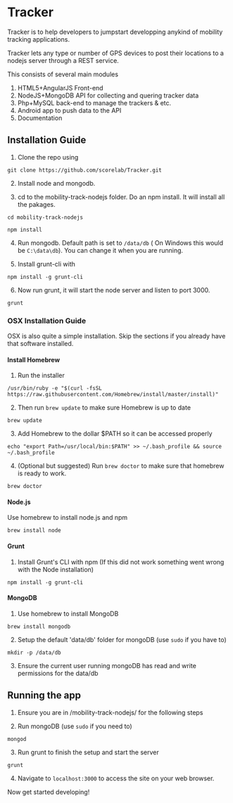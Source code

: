 Tracker
=======

Tracker is to help developers to jumpstart developping anykind of mobility tracking applications. 

Tracker lets any type or number of GPS devices to post their locations to a nodejs server through a REST service.

This consists of several main modules

  1. HTML5+AngularJS Front-end
  2. NodeJS+MongoDB API for collecting and quering tracker data
  3. Php+MySQL back-end to manage the trackers & etc. 
  4. Android app to push data to the API 
  5. Documentation

 
 
## Installation Guide 

1. Clone the repo using
  ```
git clone https://github.com/scorelab/Tracker.git
```

2. Install node and mongodb.

3. cd to the mobility-track-nodejs folder. Do an npm install. It will install all the pakages.
  ```
cd mobility-track-nodejs
```

  ```
  npm install
  ```

4. Run mongodb. Default path is set to `/data/db` ( On Windows this would be `C:\data\db`). You can change it when you are running.

5. Install grunt-cli with
```
npm install -g grunt-cli
```

6. Now run grunt, it will start the node server and listen to port 3000.
```
grunt
```

### OSX Installation Guide 

OSX is also quite a simple installation. Skip the sections if you already 
have that software installed.

#### Install Homebrew

1. Run the installer
```
/usr/bin/ruby -e "$(curl -fsSL https://raw.githubusercontent.com/Homebrew/install/master/install)"
```

2. Then run `brew update` to make sure Homebrew is up to date
```
brew update
```

3. Add Homebrew to the dollar $PATH so it can be accessed properly
```
echo "export Path=/usr/local/bin:$PATH" >> ~/.bash_profile && source  ~/.bash_profile
```

4. (Optional but suggested) Run `brew doctor` to make sure that homebrew is 
ready to work.
```
brew doctor
```

#### Node.js

Use homebrew to install node.js and npm
```
brew install node
```

#### Grunt

1. Install Grunt's CLI with npm (If this did not work something went wrong 
with the Node installation)
```
npm install -g grunt-cli
```

#### MongoDB

1. Use homebrew to install MongoDB
```
brew install mongodb
```

2. Setup the default 'data/db' folder for mongoDB (use `sudo` if you have to)
```
mkdir -p /data/db
```

3. Ensure the current user running mongoDB has read and write permissions for
 the data/db
 
## Running the app
 
1. Ensure you are in /mobility-track-nodejs/ for the following steps
 
2. Run mongoDB (use `sudo` if you need to)
```
mongod
```

3. Run grunt to finish the setup and start the server
```
grunt
```

4. Navigate to `localhost:3000` to access the site on your web browser.

Now get started developing!


